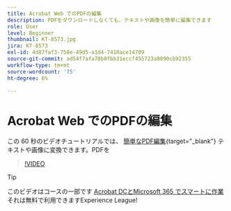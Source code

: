 ```yaml
---
title: Acrobat Web でのPDFの編集
description: PDFをダウンロードしなくても、テキストや画像を簡単に編集できます
role: User
level: Beginner
thumbnail: KT-8573.jpg
jira: KT-8573
exl-id: 4d87faf3-758e-49d5-a1d4-7418ace14709
source-git-commit: ad54f7afa78b0fbb31eccf455723a8890cb92355
workflow-type: tm+mt
source-wordcount: '75'
ht-degree: 6%

---
```


# Acrobat Web でのPDFの編集

この 60 秒のビデオチュートリアルでは、 [簡単なPDF編集](https://www.adobe.com/jp/acrobat/online/pdf-editor.html){target="_blank"} テキストや画像に変換できます。PDFを

>[!VIDEO](https://video.tv.adobe.com/v/336362?quality=12&learn=on&hidetitle=true)

>[!TIP]
>
>このビデオはコースの一部です [Acrobat DCとMicrosoft 365 でスマートに作業](https://experienceleague.adobe.com/?recommended=Acrobat-U-1-2021.microsoft365) それは無料で利用できますExperience League!
